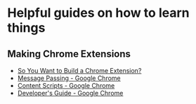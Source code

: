 # Helpful guides on how to learn things

## Making Chrome Extensions

- [So You Want to Build a Chrome Extension?](https://blog.hartleybrody.com/chrome-extension/)
- [Message Passing - Google Chrome](https://developer.chrome.com/extensions/messaging)
- [Content Scripts - Google Chrome](https://developer.chrome.com/extensions/content_scripts)
- [Developer's Guide - Google Chrome](https://developer.chrome.com/extensions/devguide)
